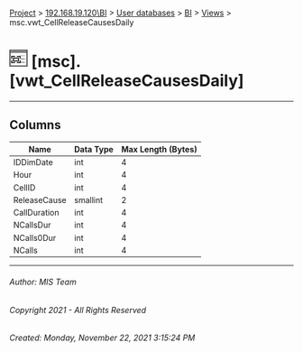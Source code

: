 #### 

[Project](../../../../index.md) > [192.168.19.120\\BI](../../../index.md) > [User databases](../../index.md) > [BI](../index.md) > [Views](Views.md) > msc.vwt_CellReleaseCausesDaily

# ![Views](../../../../Images/View32.png) [msc].[vwt_CellReleaseCausesDaily]

---

## <a name="#columns"></a>Columns

| Name | Data Type | Max Length (Bytes) |
|---|---|---|
| IDDimDate | int | 4 |
| Hour | int | 4 |
| CellID | int | 4 |
| ReleaseCause | smallint | 2 |
| CallDuration | int | 4 |
| NCallsDur | int | 4 |
| NCalls0Dur | int | 4 |
| NCalls | int | 4 |


---

###### Author:  MIS Team

###### Copyright 2021 - All Rights Reserved

###### Created: Monday, November 22, 2021 3:15:24 PM

